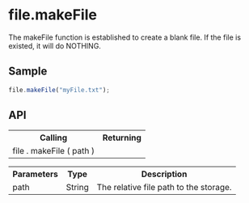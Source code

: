 <H1>file.makeFile</H1>

The makeFile function is established to create a blank file. If the file is existed, it will do NOTHING.

<h2>Sample</h2>

```javascript
file.makeFile("myFile.txt");
```

<h2>API</h2>

<table>
<tr><th>Calling</th><th>Returning</th></tr>
<tr><td>file . makeFile ( path )</td><td></td></tr>
</table>


<table>
<tr><th>Parameters</th><th>Type</th><th>Description</th></tr>
<tr><td>path</td><td>String</td><td>The relative file path to the storage.</td></tr>
</table>
